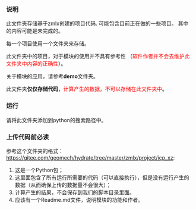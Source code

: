 ### 说明

此文件夹存储基于zmlx创建的项目代码. 可能包含目前正在做的一些项目。
其中的内容可能是未完成的。

每一个项目使用一个文件夹来存储。

此文件夹中的项目，对于模块的使用并不具有参考性
（<span style="color: red">软件作者并不会去维护此文件夹中内容的正确性</span>）。

关于模块的应用，请参考**demo**文件夹。

此文件夹**仅仅存储代码**，<span style="color: red">计算产生的数据，不可以存储在此文件夹中</span>。

### 运行

请将此文件夹添加到python的搜索路径中。

### 上传代码前必读

参考这个文件夹的格式：https://gitee.com/geomech/hydrate/tree/master/zmlx/project/icp_xz:
1. 这是一个Python包；
2. 这里面包含了所有运行所需要的代码（可以直接执行），但是没有运行产生的数据（从而确保上传的数据量不会很大）；
3. 计算产生的结果，不会保存到我们的脚本目录里面。
4. 应该有一个Readme.md文件，说明模块的功能和作者。

